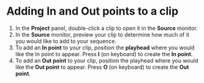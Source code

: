 # Adding In and Out points to a clip

1. In the **Project** panel, double-click a clip to open it in the **Source** monitor.
2. In the **Source** monitor, preview your clip to determine how much of it you would like to add to your sequence.
3. To add an **In point** to your clip, position the **playhead** where you would like the In point to appear. Press **I** (on keyboard) to create the **In point**.
4. To add an **Out point** to your clip, position the playhead where you would like the **Out point** to appear. Press **O** (on keyboard) to create the **Out point**.
